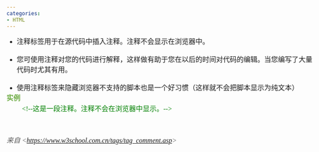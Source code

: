 ```yaml
---
categories:
- HTML
---
```


<div style="direction: ltr; border-width: 100%;">
    <div style="direction: ltr; margin-top: 0in; margin-left: 0in; width: 7.4812in;">
        <div style="direction: ltr; margin-top: 0in; margin-left: 0in; width: 7.4812in;">
            <ul style="direction: ltr; unicode-bidi: embed; margin-top: 0in; margin-bottom: 0in;" type="disc">
                <li style="margin-top: 0; margin-bottom: 0; vertical-align: middle;"><span
                        style="font-family: 'Microsoft YaHei UI'; font-size: 12.0pt;">注释标签用于在源代码中插入注释。注释不会显示在浏览器中。</span>
                </li>
            </ul>
            <p style="margin: 0in; margin-left: .375in; font-family: 'Comic Sans MS'; font-size: 12.0pt;">&nbsp;</p>
            <ul style="direction: ltr; unicode-bidi: embed; margin-top: 0in; margin-bottom: 0in;" type="disc">
                <li style="margin-top: 0; margin-bottom: 0; vertical-align: middle;"><span
                        style="font-family: 'Microsoft YaHei UI'; font-size: 12.0pt;">您可使用注释对您的代码进行解释，这样做有助于您在以后的时间对代码的编辑。当您编写了大量代码时尤其有用。</span>
                </li>
            </ul>
            <p style="margin: 0in; margin-left: .375in; font-family: 'Comic Sans MS'; font-size: 12.0pt;">&nbsp;</p>
            <ul style="direction: ltr; unicode-bidi: embed; margin-top: 0in; margin-bottom: 0in;" type="disc">
                <li style="margin-top: 0; margin-bottom: 0; vertical-align: middle;"><span
                        style="font-family: 'Microsoft YaHei UI'; font-size: 12.0pt;">使用注释标签来隐藏浏览器不支持的脚本也是一个好习惯（这样就不会把脚本显示为纯文本）</span>
                </li>
            </ul>
            <p
                style="margin-top: 0pt; margin-bottom: 1pt; font-family: 'Microsoft YaHei UI'; font-size: 12.0pt; color: #70ad47;">
                <span style="font-weight: bold;">实例</span>
            </p>
            <p style="margin: 0in; margin-left: .375in; font-size: 12.0pt; color: green;"><span
                    style="font-family: 'Comic Sans MS';">&lt;!--</span><span
                    style="font-family: 'Microsoft YaHei UI';">这是一段注释。注释不会在浏览器中显示。</span><span
                    style="font-family: 'Comic Sans MS';">--&gt;</span></p>
            <p style="margin: 0in; margin-left: .375in; font-family: 'Comic Sans MS'; font-size: 12.0pt;">&nbsp;</p>
            <p style="margin: 0in; margin-left: .375in; font-family: 'Comic Sans MS'; font-size: 12.0pt;">&nbsp;</p>
            <p><cite style="margin: 0in; font-size: 12.0pt; color: #595959;"><span
                        style="font-family: 'Microsoft YaHei UI';">来自</span><span style="font-family: 'Comic Sans MS';">
                        &lt;</span><a href="https://www.w3school.com.cn/tags/tag_comment.asp"><span
                            style="font-family: 'Comic Sans MS';">https://www.w3school.com.cn/tags/tag_comment.asp</span></a><span
                        style="font-family: 'Comic Sans MS';">&gt; </span></cite></p>
        </div>
    </div>
</div>